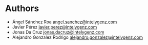 # Authors

* Ángel Sánchez Roa <angel.sanchez@intelygenz.com>
* Javier Pérez <javier.perez@intelygenz.com>
* Jonas Da Cruz <jonas.dacruz@intelygenz.com>
* Alejandro Gonzalez Rodrigo <alejandro.gonzalez@intelygenz.com>
